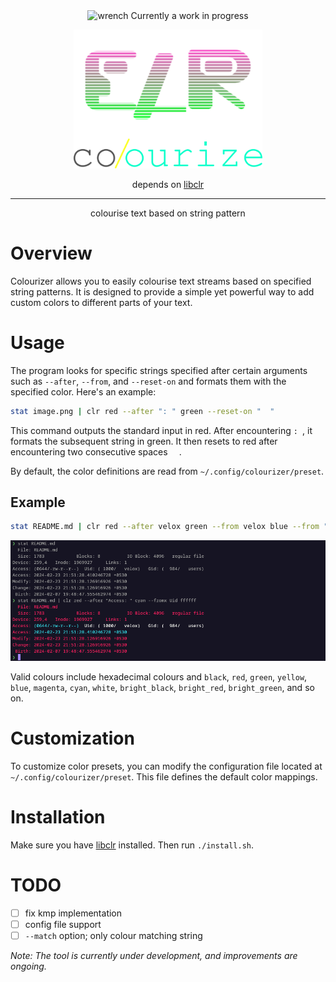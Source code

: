 <div align="center">
<img height="20" src="https://img.icons8.com/dusk/64/wrench.png" alt="wrench"/>
Currently a work in progress

<img width="60%" src="images/banner.png"></img>

depends on [libclr](https://www.github.com/velox0/libclr)

<hr>
<p>colourise text based on string pattern</p>
</div>

# Overview

Colourizer allows you to easily colourise text streams based on specified string patterns. It is designed to provide a simple yet powerful way to add custom colors to different parts of your text.

# Usage

The program looks for specific strings specified after certain arguments such as `--after`, `--from`, and `--reset-on` and formats them with the specified color. Here's an example:

```bash
stat image.png | clr red --after ": " green --reset-on "  "
```

This command outputs the standard input in red. After encountering `: `, it formats the subsequent string in green. It then resets to red after encountering two consecutive spaces `  `.

By default, the color definitions are read from `~/.config/colourizer/preset`.

## Example

```bash
stat README.md | clr red --after velox green --from velox blue --from "+" cyan --after ": " green
```

<img src="./images/example.png"></src>

Valid colours include hexadecimal colours and `black`, `red`, `green`, `yellow`, `blue`, `magenta`, `cyan`, `white`, `bright_black`, `bright_red`, `bright_green`, and so on.

# Customization

To customize color presets, you can modify the configuration file located at `~/.config/colourizer/preset`. This file defines the default color mappings.

# Installation

Make sure you have [libclr](https://www.github.com/velox0/libclr) installed. Then run `./install.sh`.

# TODO

- [ ] fix kmp implementation
- [ ] config file support
- [ ] `--match` option; only colour matching string

<em>Note: The tool is currently under development, and improvements are ongoing.</em>
